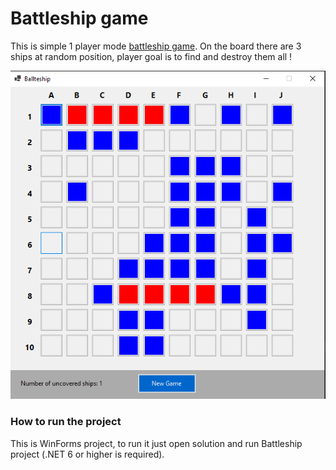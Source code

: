 # Battleship game

This is simple 1 player mode [battleship game](https://www.youtube.com/watch?v=q0qpQ8doUp8).
On the board there are 3 ships at random position, player goal is to find and destroy them all ! 

![Screenshot](resources/game.png)


### How to run the project

This is WinForms project, to run it just open solution and run Battleship project
(.NET 6 or higher is required). 


